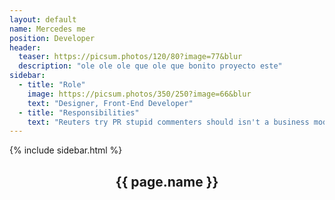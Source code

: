 ```yaml
---
layout: default
name: Mercedes me
position: Developer
header:
  teaser: https://picsum.photos/120/80?image=77&blur
  description: "ole ole ole que ole que bonito proyecto este"
sidebar:
  - title: "Role"
    image: https://picsum.photos/350/250?image=66&blur
    text: "Designer, Front-End Developer"
  - title: "Responsibilities"
    text: "Reuters try PR stupid commenters should isn't a business model"
---
```


<div id="main" role="main">
    {% include sidebar.html %}
    <article class="page" itemscope itemtype="https://schema.org/CreativeWork">
      <meta itemprop="headline" content="{{ page.name }}"/>
      <meta itemprop="description" content="{{ page.header.description }}"/>
      <div class="page__inner-wrap">
        <header>
          <h1 id="page-title" class="page__title" itemprop="headline">{{ page.name }}</h1>
        </header>
        <section class="page__content" itemprop="text">
        <!-- content -->
        </section>
      </div>
    </article>
</div>

